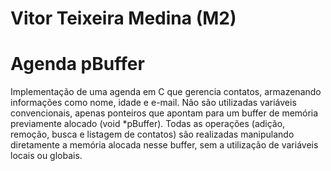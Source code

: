 # Vitor Teixeira Medina (M2)

# Agenda pBuffer

Implementação de uma agenda em C que gerencia contatos, armazenando informações como nome, idade e e-mail. Não são utilizadas variáveis convencionais, apenas ponteiros que apontam para um buffer de memória previamente alocado (void *pBuffer). Todas as operações (adição, remoção, busca e listagem de contatos) são realizadas manipulando diretamente a memória alocada nesse buffer, sem a utilização de variáveis locais ou globais.
